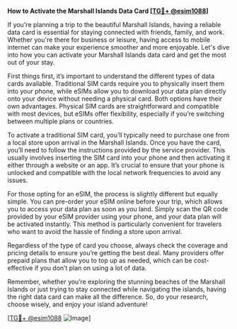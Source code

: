 **How to Activate the Marshall Islands Data Card [[TG💪+ @esim1088](https://t.me/s/esim1088)]**

If you're planning a trip to the beautiful Marshall Islands, having a reliable data card is essential for staying connected with friends, family, and work. Whether you're there for business or leisure, having access to mobile internet can make your experience smoother and more enjoyable. Let's dive into how you can activate your Marshall Islands data card and get the most out of your stay.

First things first, it’s important to understand the different types of data cards available. Traditional SIM cards require you to physically insert them into your phone, while eSIMs allow you to download your data plan directly onto your device without needing a physical card. Both options have their own advantages. Physical SIM cards are straightforward and compatible with most devices, but eSIMs offer flexibility, especially if you’re switching between multiple plans or countries. 

To activate a traditional SIM card, you’ll typically need to purchase one from a local store upon arrival in the Marshall Islands. Once you have the card, you’ll need to follow the instructions provided by the service provider. This usually involves inserting the SIM card into your phone and then activating it either through a website or an app. It’s crucial to ensure that your phone is unlocked and compatible with the local network frequencies to avoid any issues.

For those opting for an eSIM, the process is slightly different but equally simple. You can pre-order your eSIM online before your trip, which allows you to access your data plan as soon as you land. Simply scan the QR code provided by your eSIM provider using your phone, and your data plan will be activated instantly. This method is particularly convenient for travelers who want to avoid the hassle of finding a store upon arrival.

Regardless of the type of card you choose, always check the coverage and pricing details to ensure you’re getting the best deal. Many providers offer prepaid plans that allow you to top up as needed, which can be cost-effective if you don’t plan on using a lot of data.

Remember, whether you’re exploring the stunning beaches of the Marshall Islands or just trying to stay connected while navigating the islands, having the right data card can make all the difference. So, do your research, choose wisely, and enjoy your island adventure!

[[TG💪+ @esim1088](https://t.me/s/esim1088) ![Image](https://i.postimg.cc/Y0z9fWf4/image.png)]
